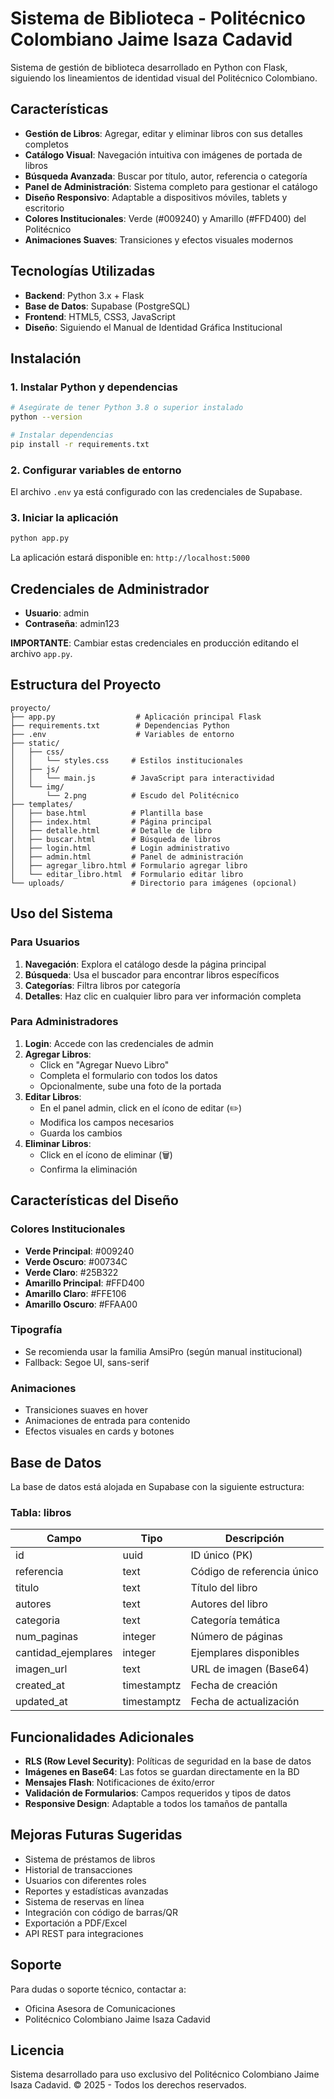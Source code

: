 # Sistema de Biblioteca - Politécnico Colombiano Jaime Isaza Cadavid

Sistema de gestión de biblioteca desarrollado en Python con Flask, siguiendo los lineamientos de identidad visual del Politécnico Colombiano.

## Características

- **Gestión de Libros**: Agregar, editar y eliminar libros con sus detalles completos
- **Catálogo Visual**: Navegación intuitiva con imágenes de portada de libros
- **Búsqueda Avanzada**: Buscar por título, autor, referencia o categoría
- **Panel de Administración**: Sistema completo para gestionar el catálogo
- **Diseño Responsivo**: Adaptable a dispositivos móviles, tablets y escritorio
- **Colores Institucionales**: Verde (#009240) y Amarillo (#FFD400) del Politécnico
- **Animaciones Suaves**: Transiciones y efectos visuales modernos

## Tecnologías Utilizadas

- **Backend**: Python 3.x + Flask
- **Base de Datos**: Supabase (PostgreSQL)
- **Frontend**: HTML5, CSS3, JavaScript
- **Diseño**: Siguiendo el Manual de Identidad Gráfica Institucional

## Instalación

### 1. Instalar Python y dependencias

```bash
# Asegúrate de tener Python 3.8 o superior instalado
python --version

# Instalar dependencias
pip install -r requirements.txt
```

### 2. Configurar variables de entorno

El archivo `.env` ya está configurado con las credenciales de Supabase.

### 3. Iniciar la aplicación

```bash
python app.py
```

La aplicación estará disponible en: `http://localhost:5000`

## Credenciales de Administrador

- **Usuario**: admin
- **Contraseña**: admin123

**IMPORTANTE**: Cambiar estas credenciales en producción editando el archivo `app.py`.

## Estructura del Proyecto

```
proyecto/
├── app.py                  # Aplicación principal Flask
├── requirements.txt        # Dependencias Python
├── .env                    # Variables de entorno
├── static/
│   ├── css/
│   │   └── styles.css     # Estilos institucionales
│   ├── js/
│   │   └── main.js        # JavaScript para interactividad
│   └── img/
│       └── 2.png          # Escudo del Politécnico
├── templates/
│   ├── base.html          # Plantilla base
│   ├── index.html         # Página principal
│   ├── detalle.html       # Detalle de libro
│   ├── buscar.html        # Búsqueda de libros
│   ├── login.html         # Login administrativo
│   ├── admin.html         # Panel de administración
│   ├── agregar_libro.html # Formulario agregar libro
│   └── editar_libro.html  # Formulario editar libro
└── uploads/               # Directorio para imágenes (opcional)
```

## Uso del Sistema

### Para Usuarios

1. **Navegación**: Explora el catálogo desde la página principal
2. **Búsqueda**: Usa el buscador para encontrar libros específicos
3. **Categorías**: Filtra libros por categoría
4. **Detalles**: Haz clic en cualquier libro para ver información completa

### Para Administradores

1. **Login**: Accede con las credenciales de admin
2. **Agregar Libros**:
   - Click en "Agregar Nuevo Libro"
   - Completa el formulario con todos los datos
   - Opcionalmente, sube una foto de la portada
3. **Editar Libros**:
   - En el panel admin, click en el ícono de editar (✏️)
   - Modifica los campos necesarios
   - Guarda los cambios
4. **Eliminar Libros**:
   - Click en el ícono de eliminar (🗑️)
   - Confirma la eliminación

## Características del Diseño

### Colores Institucionales

- **Verde Principal**: #009240
- **Verde Oscuro**: #00734C
- **Verde Claro**: #25B322
- **Amarillo Principal**: #FFD400
- **Amarillo Claro**: #FFE106
- **Amarillo Oscuro**: #FFAA00

### Tipografía

- Se recomienda usar la familia AmsiPro (según manual institucional)
- Fallback: Segoe UI, sans-serif

### Animaciones

- Transiciones suaves en hover
- Animaciones de entrada para contenido
- Efectos visuales en cards y botones

## Base de Datos

La base de datos está alojada en Supabase con la siguiente estructura:

### Tabla: libros

| Campo | Tipo | Descripción |
|-------|------|-------------|
| id | uuid | ID único (PK) |
| referencia | text | Código de referencia único |
| titulo | text | Título del libro |
| autores | text | Autores del libro |
| categoria | text | Categoría temática |
| num_paginas | integer | Número de páginas |
| cantidad_ejemplares | integer | Ejemplares disponibles |
| imagen_url | text | URL de imagen (Base64) |
| created_at | timestamptz | Fecha de creación |
| updated_at | timestamptz | Fecha de actualización |

## Funcionalidades Adicionales

- **RLS (Row Level Security)**: Políticas de seguridad en la base de datos
- **Imágenes en Base64**: Las fotos se guardan directamente en la BD
- **Mensajes Flash**: Notificaciones de éxito/error
- **Validación de Formularios**: Campos requeridos y tipos de datos
- **Responsive Design**: Adaptable a todos los tamaños de pantalla

## Mejoras Futuras Sugeridas

- Sistema de préstamos de libros
- Historial de transacciones
- Usuarios con diferentes roles
- Reportes y estadísticas avanzadas
- Sistema de reservas en línea
- Integración con código de barras/QR
- Exportación a PDF/Excel
- API REST para integraciones

## Soporte

Para dudas o soporte técnico, contactar a:
- Oficina Asesora de Comunicaciones
- Politécnico Colombiano Jaime Isaza Cadavid

## Licencia

Sistema desarrollado para uso exclusivo del Politécnico Colombiano Jaime Isaza Cadavid.
© 2025 - Todos los derechos reservados.
